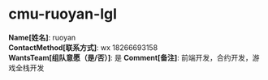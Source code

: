 # cmu-ruoyan-lgl

**Name[姓名]**: ruoyan  
**ContactMethod[联系方式]**: wx 18266693158  
**WantsTeam[组队意愿（是/否）]**: 是
**Comment[备注]**: 前端开发，合约开发，游戏全栈开发  
